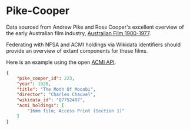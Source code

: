 # Pike-Cooper

Data sourced from Andrew Pike and Ross Cooper's excellent overview of the early Australian film industry, [Australian Film 1900-1977](https://www.roninfilms.com.au/video/2221/0/2245.html).

Federating with NFSA and ACMI holdings via Wikidata identifiers should provide an overview of extant components for these films. 

Here is an example using the open [ACMI API](https://github.com/ACMILabs/acmi-api).

```json
{
    "pike_cooper_id": 223,
    "year": 1926,
    "title": "The Moth Of Moonbi",
    "director": "Charles Chauvel",
    "wikidata_id": "Q7752407",
    "acmi_holdings": [
        "16mm film; Access Print (Section 1)"
    ]
}
```
